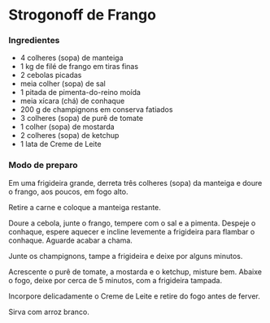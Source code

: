 # Strogonoff de Frango

### Ingredientes

  -  4 colheres (sopa) de manteiga
  -  1 kg de filé de frango em tiras finas
  -  2 cebolas picadas
  -  meia colher (sopa) de sal
  -  1 pitada de pimenta-do-reino moída
  -  meia xícara (chá) de conhaque
  -  200 g de champignons em conserva fatiados
  -  3 colheres (sopa) de purê de tomate
  -  1 colher (sopa) de mostarda
  -  2 colheres (sopa) de ketchup
  -  1 lata de Creme de Leite

### Modo de preparo



Em uma frigideira grande, derreta três colheres (sopa) da manteiga e doure o frango, aos poucos, em fogo alto.

Retire a carne e coloque a manteiga restante.

Doure a cebola, junte o frango, tempere com o sal e a pimenta. Despeje o conhaque, espere aquecer e incline levemente a frigideira para flambar o conhaque. Aguarde acabar a chama.

Junte os champignons, tampe a frigideira e deixe por alguns minutos.

Acrescente o purê de tomate, a mostarda e o ketchup, misture bem. Abaixe o fogo, deixe por cerca de 5 minutos, com a frigideira tampada.

Incorpore delicadamente o Creme de Leite e retire do fogo antes de ferver.

Sirva com arroz branco.


